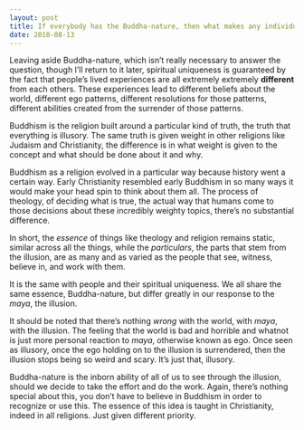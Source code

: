 ```yaml
---
layout: post
title: If everybody has the Buddha-nature, then what makes any individual spiritually unique?
date: 2018-08-13
---
```


<p>Leaving aside Buddha-nature, which isn’t really necessary to answer the question, though I’ll return to it later, spiritual uniqueness is guaranteed by the fact that people’s lived experiences are all extremely extremely <b>different</b> from each others. These experiences lead to different beliefs about the world, different ego patterns, different resolutions for those patterns, different abilities created from the surrender of those patterns.</p><p>Buddhism is the religion built around a particular kind of truth, the truth that everything is illusory. The same truth is given weight in other religions like Judaism and Christianity, the difference is in what weight is given to the concept and what should be done about it and why.</p><p>Buddhism as a religion evolved in a particular way because history went a certain way. Early Christianity resembled early Buddhism in so many ways it would make your head spin to think about them all. The process of theology, of deciding what is true, the actual way that humans come to those decisions about these incredibly weighty topics, there’s no substantial difference.</p><p>In short, the <i>essence</i> of things like theology and religion remains static, similar across all the things, while the <i>particulars</i>, the parts that stem from the illusion, are as many and as varied as the people that see, witness, believe in, and work with them.</p><p>It is the same with people and their spiritual uniqueness. We all share the same essence, Buddha-nature, but differ greatly in our response to the <i>maya</i>, the illusion.</p><p>It should be noted that there’s nothing <i>wrong</i> with the world, with <i>maya</i>, with the illusion. The feeling that the world is bad and horrible and whatnot is just more personal reaction to <i>maya</i>, otherwise known as ego. Once seen as illusory, once the ego holding on to the illusion is surrendered, then the illusion stops being so weird and scary. It’s just that, illusory.</p><p>Buddha-nature is the inborn ability of all of us to see through the illusion, should we decide to take the effort and do the work. Again, there’s nothing special about this, you don’t have to believe in Buddhism in order to recognize or use this. The essence of this idea is taught in Christianity, indeed in all religions. Just given different priority.</p>
